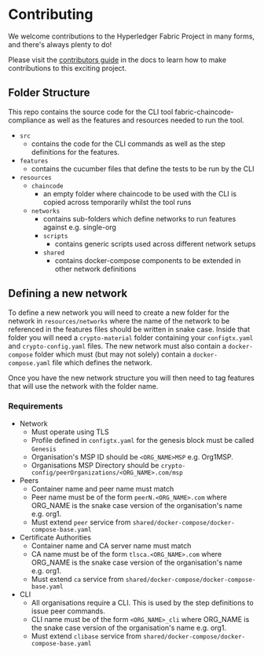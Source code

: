 # Contributing

We welcome contributions to the Hyperledger Fabric Project in many forms, and there's always plenty to do!

Please visit the [contributors guide](https://hyperledger-fabric.readthedocs.io/en/latest/CONTRIBUTING.html) in the docs to learn how to make contributions to this exciting project.

## Folder Structure

This repo contains the source code for the CLI tool fabric-chaincode-compliance as well as the features and resources needed to run the tool.

- `src`
    - contains the code for the CLI commands as well as the step definitions for the features.
- `features`
    - contains the cucumber files that define the tests to be run by the CLI
- `resources`
    - `chaincode`
        - an empty folder where chaincode to be used with the CLI is copied across temporarily whilst the tool runs
    - `networks`
        - contains sub-folders which define networks to run features against e.g. single-org
        - `scripts`
            - contains generic scripts used across different network setups
        - `shared`
            - contains docker-compose components to be extended in other network definitions

## Defining a new network
To define a new network you will need to create a new folder for the network in `resources/networks` where the name of the network to be referenced in the features files should be written in snake case. Inside that folder you will need a `crypto-material` folder containing your `configtx.yaml` and `crypto-config.yaml` files. The new network must also contain a `docker-compose` folder which must (but may not solely) contain a `docker-compose.yaml` file which defines the network.

Once you have the new network structure you will then need to tag features that will use the network with the folder name.

### Requirements
- Network
    - Must operate using TLS
    - Profile defined in `configtx.yaml` for the genesis block must be called `Genesis`
    - Organisation's MSP ID should be `<ORG_NAME>MSP` e.g. Org1MSP.
    - Organisations MSP Directory should be `crypto-config/peerOrganizations/<ORG_NAME>.com/msp`
- Peers
    - Container name and peer name must match
    - Peer name must be of the form `peerN.<ORG_NAME>.com` where ORG_NAME is the snake case version of the organisation's name e.g. org1.
    - Must extend `peer` service from `shared/docker-compose/docker-compose-base.yaml`
- Certificate Authorities
    - Container name and CA server name must match
    - CA name must be of the form `tlsca.<ORG_NAME>.com` where ORG_NAME is the snake case version of the organisation's name e.g. org1.
    - Must extend `ca` service from `shared/docker-compose/docker-compose-base.yaml`
- CLI
    - All organisations require a CLI. This is used by the step definitions to issue peer commands.
    - CLI name must be of the form `<ORG_NAME>_cli` where ORG_NAME is the snake case version of the organisation's name e.g. org1.
    - Must extend `clibase` service from `shared/docker-compose/docker-compose-base.yaml`